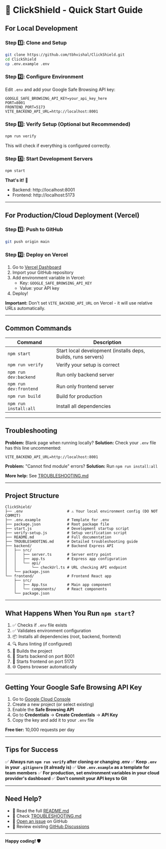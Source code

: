 # 🚀 ClickShield - Quick Start Guide

## For Local Development

### Step 1️⃣: Clone and Setup
```bash
git clone https://github.com/tbhvishal/ClickShield.git
cd ClickShield
cp .env.example .env
```

### Step 2️⃣: Configure Environment
Edit `.env` and add your Google Safe Browsing API key:
```env
GOOGLE_SAFE_BROWSING_API_KEY=your_api_key_here
PORT=8001
FRONTEND_PORT=5173
VITE_BACKEND_API_URL=http://localhost:8001
```

### Step 3️⃣: Verify Setup (Optional but Recommended)
```bash
npm run verify
```
This will check if everything is configured correctly.

### Step 4️⃣: Start Development Servers
```bash
npm start
```

**That's it!** 🎉

- Backend: http://localhost:8001
- Frontend: http://localhost:5173

---

## For Production/Cloud Deployment (Vercel)

### Step 1️⃣: Push to GitHub
```bash
git push origin main
```

### Step 2️⃣: Deploy on Vercel
1. Go to [Vercel Dashboard](https://vercel.com)
2. Import your GitHub repository
3. Add environment variable in Vercel:
   - Key: `GOOGLE_SAFE_BROWSING_API_KEY`
   - Value: your API key
4. Deploy!

**Important:** Don't set `VITE_BACKEND_API_URL` on Vercel - it will use relative URLs automatically.

---

## Common Commands

| Command | Description |
|---------|-------------|
| `npm start` | Start local development (installs deps, builds, runs servers) |
| `npm run verify` | Verify your setup is correct |
| `npm run dev:backend` | Run only backend server |
| `npm run dev:frontend` | Run only frontend server |
| `npm run build` | Build for production |
| `npm run install:all` | Install all dependencies |

---

## Troubleshooting

**Problem:** Blank page when running locally?
**Solution:** Check your `.env` file has this line uncommented:
```env
VITE_BACKEND_API_URL=http://localhost:8001
```

**Problem:** "Cannot find module" errors?
**Solution:** Run `npm run install:all`

**More help:** See [TROUBLESHOOTING.md](./TROUBLESHOOTING.md)

---
## Project Structure

```
ClickShield/
├── .env                    # ⚠️ Your local environment config (DO NOT COMMIT)
├── .env.example            # Template for .env
├── package.json            # Root package file
├── start.js                # Development startup script
├── verify-setup.js         # Setup verification script
├── README.md               # Full documentation
├── TROUBLESHOOTING.md      # Detailed troubleshooting guide
├── backend/                # Backend Express API
│   ├── src/
│   │   ├── server.ts       # Server entry point
│   │   ├── app.ts          # Express app configuration
│   │   └── api/
│   │       └── checkUrl.ts # URL checking API endpoint
│   └── package.json
└── frontend/               # Frontend React app
    ├── src/
    │   ├── App.tsx         # Main app component
    │   └── components/     # React components
    └── package.json
```

---

## What Happens When You Run `npm start`?

1. ✅ Checks if `.env` file exists
2. ✅ Validates environment configuration
3. 📦 Installs all dependencies (root, backend, frontend)
4. 🔍 Runs linting (if configured)
5. 🔨 Builds the project
6. 🚀 Starts backend on port 8001
7. 🚀 Starts frontend on port 5173
8. 🌐 Opens browser automatically

---

## Getting Your Google Safe Browsing API Key

1. Go to [Google Cloud Console](https://console.cloud.google.com/)
2. Create a new project (or select existing)
3. Enable the **Safe Browsing API**
4. Go to **Credentials** → **Create Credentials** → **API Key**
5. Copy the key and add it to your `.env` file

**Free tier:** 10,000 requests per day

---

## Tips for Success

✅ **Always run `npm run verify` after cloning or changing .env**
✅ **Keep `.env` in your `.gitignore` (it already is)**
✅ **Use `.env.example` as a template for team members**
✅ **For production, set environment variables in your cloud provider's dashboard**
✅ **Don't commit your API keys to Git**

---

## Need Help?

- 📖 Read the full [README.md](./README.md)
- 🔧 Check [TROUBLESHOOTING.md](./TROUBLESHOOTING.md)
- 🐛 [Open an issue](https://github.com/tbhvishal/ClickShield/issues) on GitHub
- 💬 Review existing [GitHub Discussions](https://github.com/tbhvishal/ClickShield/discussions)

---

**Happy coding! 🛡️**

